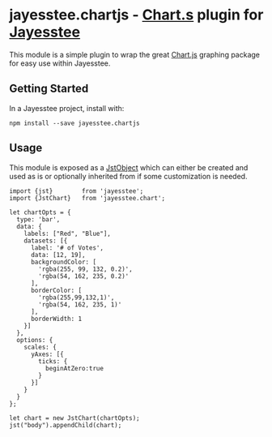 # jayesstee.chartjs - [Chart.s](www.chartjs.org) plugin for [Jayesstee](jayesstee.org)

This module is a simple plugin to wrap the great [Chart.js](www.chartjs.org) graphing package for easy use within Jayesstee.

## Getting Started

In a Jayesstee project, install with:

    npm install --save jayesstee.chartjs
    
## Usage

This module is exposed as a [JstObject](jayesstee.org/types/jst-object.md) which can either be created and used
as is or optionally inherited from if some customization is needed.

    import {jst}        from 'jayesstee';
    import {JstChart}   from 'jayesstee.chart';
    
    let chartOpts = {
      type: 'bar',
      data: {
        labels: ["Red", "Blue"],
        datasets: [{
          label: '# of Votes',
          data: [12, 19],
          backgroundColor: [
            'rgba(255, 99, 132, 0.2)',
            'rgba(54, 162, 235, 0.2)'
          ],
          borderColor: [
            'rgba(255,99,132,1)',
            'rgba(54, 162, 235, 1)'
          ],
          borderWidth: 1
        }]
      },
      options: {
        scales: {
          yAxes: [{
            ticks: {
              beginAtZero:true
            }
          }]
        }
      }
    };
    
    let chart = new JstChart(chartOpts);
    jst("body").appendChild(chart);
    
 
